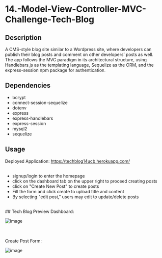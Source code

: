 # 14.-Model-View-Controller-MVC-Challenge-Tech-Blog

## Description
A CMS-style blog site similar to a Wordpress site, where developers can publish their blog posts and comment on other developers’ posts as well. <br/>
The app follows the MVC paradigm in its architectural structure, using Handlebars.js as the templating language, Sequelize as the ORM, and the <br/> 
express-session npm package for authentication.

## Dependencies
* bcrypt
* connect-session-sequelize
* dotenv
* express
* express-handlebars
* express-session
* mysql2
* sequelize

## Usage
Deployed Application: https://techblog14ucb.herokuapp.com/
<br/>
<br/>
* signup/login to enter the homepage
* click on the dashboard tab on the upper right to proceed creating posts
* click on "Create New Post" to create posts
* Fill the form and click create to upload title and content
* By selecting "edit post," users may edit to update/delete posts
<br/>
## Tech Blog Preview
Dashboard: <br/>

![image](https://user-images.githubusercontent.com/100250064/187018107-1c4caf25-065b-44c9-ad22-79ec13078b01.png)

<br/>
<br/>
Create Post Form: <br/>

![image](https://user-images.githubusercontent.com/100250064/187018241-4b505594-acfe-45c4-9f3b-46fbc4583650.png)




